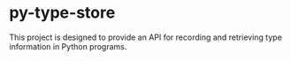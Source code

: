 # py-type-store

This project is designed to provide an API for recording and retrieving type information in Python programs.